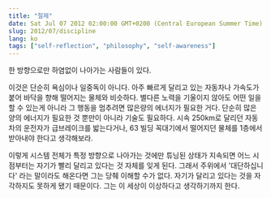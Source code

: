```yaml
---
title: "절제"
date: Sat Jul 07 2012 02:00:00 GMT+0200 (Central European Summer Time)
slug: 2012/07/discipline
lang: ko
tags: ["self-reflection", "philosophy", "self-awareness"]
---
```


한 방향으로만 하염없이 나아가는 사람들이 있다.

이것은 단순히 욕심이나 일중독이 아니다. 아주 빠르게 달리고 있는 자동차나 가속도가 붙어 바닥을 향해 떨어지는 물체와 비슷하다. 별다른 노력을 기울이지 않아도 어떤 일을 할 수 있는게 아니라 그 행동을 멈추려면 많은량의 에너지가 필요한 거다. 단순히 많은 양의 에너지가 필요한 것 뿐만이 아니라 기술도 필요하다. 시속 250km로 달리던 자동차의 운전자가 급브레이크를 밟는다거나, 63 빌딩 꼭대기에서 떨어지던 물체를 1층에서 받아내야 한다고 생각해보라.

이렇게 시스템 전체가 특정 방향으로 나아가는 것에만 튜닝된 상태가 지속되면 어느 시점부터는 자기가 빨리 달리고 있다는 것 자체를 잊게 된다. 그래서 주위에서 '대단하십니다' 라는 말이라도 해온다면 그는 당췌 이해할 수가 없다. 자기가 달리고 있다는 것을 자각하지도 못하게 됐기 때문이다. 그는 이 세상이 이상하다고 생각하기까지 한다.
